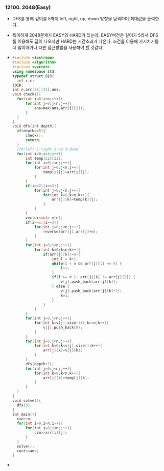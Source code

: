 ###  12100. 2048(Easy)

- DFS를 통해 깊이를 5까지 left, right, up, down 방향을 탐색하며 최대값을 출력한다.
- 특이하게 2048문제가 EASY와 HARD가 있는데, EASY버전은 깊이가 5라서 DFS를 이용해도 답이 나오지만 HARD는 시간초과가 나온다. 조건을 이용해 가지치기를 더 많이하거나 다른 접근방법을 사용해야 할 것같다.

- ```c++
  #include <iostream>
  #include <algorithm>
  #include <vector>
  using namespace std;
  typedef struct DIR{
  	int r,c;
  }DIR;
  int n,arr[21][21],ans;
  void check(){
  	for(int i=0;i<n;i++){
  		for(int j=0;j<n;j++){
  			ans=max(ans,arr[i][j]);
  		}
  	}
  }
  void dfs(int depth){
  	if(depth==5){
  		check();
  		return;
  	}
  	//0:left 1:right 2:up 3:down
  	for(int i=0;i<4;i++){
  		int temp[21][21];
  		for(int i=0;i<n;i++){
  			for(int j=0;j<n;j++){
  				temp[i][j]=arr[i][j];
  			}
  		}
  		if(i==2||i==3){
  			for(int j=0;j<n;j++){
  				for(int k=0;k<n;k++){
  					arr[j][k]=temp[k][j];
  				}
  			}
  		}
  		vector<int> v[n];
  		if(i==1||i==3){
  			for(int j=0;j<n;j++){
  				reverse(arr[j],arr[j]+n);
  			}
  		}
  		for(int j=0;j<n;j++){
  			for(int k=0;k<n;k++){
  				if(arr[j][k]!=0){
  					int l = k+1;
  					while(l < n && arr[j][l] == 0) {
  						l++;
  					}
  					if(l >= n || arr[j][k] != arr[j][l]) {
  						v[j].push_back(arr[j][k]);
  					} else {
  						v[j].push_back(arr[j][k]*2);
  						k=l;
  					}
  				}
  			}
  		}
  		for(int j=0;j<n;j++){
  			for(int k=v[j].size()+1;k<=n;k++){
  				v[j].push_back(0);
  			}
  		}	
  		for(int j=0;j<n;j++){
  			for(int k=0;k<v[j].size();k++){
  				arr[j][k]=v[j][k];
  			}
  		}
  		dfs(depth+1);
  		for(int j=0;j<n;j++){
  			for(int k=0;k<n;k++){
  				arr[j][k]=temp[j][k];
  			}
  		}
  	}
  }
  void solve(){
  	dfs(0);
  }
  int main(){
  	cin>>n;
  	for(int i=0;i<n;i++){
  		for(int j=0;j<n;j++){
  			cin>>arr[i][j];
  		}
  	}
  	solve();
  	cout<<ans;
  }
  ```

- 

